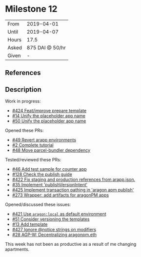 # Milestone 12

| | |
|-|-|
| From  | 2019-04-01 |
| Until | 2019-04-07 |
| Hours | 17.5 |
| Asked | 875 DAI @ 50/hr |
| Given | - |

## References

## Description

Work in progress:

- [#424 Feat/improve prepare template](https://github.com/aragon/aragon-cli/pull/424)
- [#14 Unify the placeholder app name](https://github.com/aragon/aragon-bare-boilerplate/pull/14)
- [#50 Unify the placeholder app name](https://github.com/aragon/aragon-react-boilerplate/pull/50)

Opened these PRs:

- [#49 Revert arapp environments](https://github.com/aragon/aragon-react-boilerplate/pull/49)
- [#2 Complete tutorial](https://github.com/aragon/your-first-aragon-app/pull/2)
- [#48 Move parcel-bundler dependency](https://github.com/aragon/aragon-react-boilerplate/pull/48)

Tested/reviewed these PRs:

- [#46 Add test sample for counter app](https://github.com/aragon/aragon-react-boilerplate/pull/46)
- [#128 Check the publish guide](https://github.com/aragon/hack/issues/128)
- [#422 Fix staging and production references from arapp.json.](https://github.com/aragon/aragon-cli/pull/422)
- [#35 Implement 'publishVersionIntent'](https://github.com/aragon/apm.js/pull/35)
- [#425 Implement transaction pathing in 'aragon apm publish'](https://github.com/aragon/aragon-cli/pull/425)
- [#273 Wrapper: add artifacts for aragonPM apps](https://github.com/aragon/aragon.js/pull/273)

Opened/discussed these issues:

- [#421 Use `aragon:local` as default environment](https://github.com/aragon/aragon-cli/issues/421)
- [#51 Consider versioning the templates](https://github.com/aragon/aragon-react-boilerplate/issues/51)
- [#13 Add template](https://github.com/aragon/aragon-bare-boilerplate/issues/13)
- [#427 Ignore @notice strings on modifiers](https://github.com/aragon/aragon-cli/issues/427)
- [#28 AGP-W: Decentralizing aragonpm.eth](https://github.com/aragon/AGPs/pull/28)

This week has not been as productive as a result of me changing apartments.
